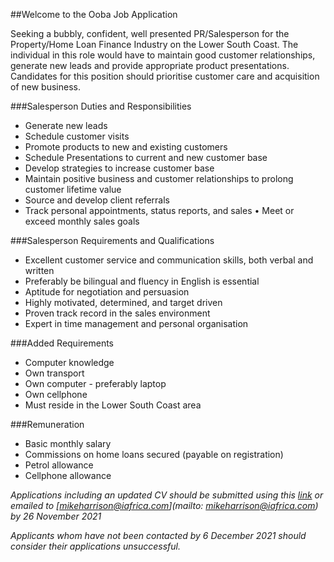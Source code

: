##Welcome to the Ooba Job Application

Seeking a bubbly, confident, well presented PR/Salesperson for the Property/Home Loan Finance Industry on the Lower South Coast. The individual in this role would have to maintain good customer relationships, generate new leads and provide appropriate product presentations. Candidates for this position should prioritise customer care and acquisition of new business.

###Salesperson Duties and Responsibilities

- Generate new leads
- Schedule customer visits
- Promote products to new and existing customers
- Schedule Presentations to current and new customer base
- Develop strategies to increase customer base
- Maintain positive business and customer relationships to prolong customer lifetime value
- Source and develop client referrals
- Track personal appointments, status reports, and sales • Meet or exceed monthly sales goals

###Salesperson Requirements and Qualifications

- Excellent customer service and communication skills, both verbal and written
- Preferably be bilingual and fluency in English is essential
- Aptitude for negotiation and persuasion
- Highly motivated, determined, and target driven
- Proven track record in the sales environment
- Expert in time management and personal organisation

###Added Requirements

- Computer knowledge
- Own transport
- Own computer - preferably laptop
- Own cellphone
- Must reside in the Lower South Coast area

###Remuneration

- Basic monthly salary
- Commissions on home loans secured (payable on registration)
- Petrol allowance
- Cellphone allowance

*Applications including an updated CV should be submitted using this [link](https://docs.google.com/forms/d/e/1FAIpQLSfrEe0j9LWKqDwDV7jcKNoprAfm7RLD6rLStYc8IomxGErOWg/viewform?usp=sf_link) or emailed to [mikeharrison@iafrica.com](mailto: mikeharrison@iafrica.com) by 26 November 2021*

*Applicants whom have not been contacted by 6 December 2021 should consider their applications unsuccessful.*
 
